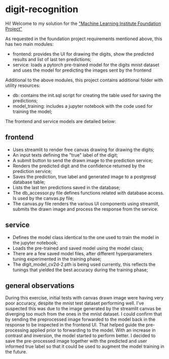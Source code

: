 # digit-recognition
Hi! Welcome to my solution for the ["Machine Learning Institute Foundation Project"](https://programme.mlx.institute/interview/project)  

As requested in the foundation project requirements mentioned above, this has two main modules:
- frontend: provides the UI for drawing the digits, show the predicted results and list of last ten predictions;
- service: loads a pytorch pre-trained model for the digits mnist dataset and uses the model for predicting the images sent by the frontend

Additional to the above modules, this project contains additional folder with utility resources:
- db: contains the init.sql script for creating the table used for saving the predictions;
- model_training: includes a jupyter notebook with the code used for training the model;

The frontend and service models are detailed below:

## frontend
- Uses streamlit to render free canvas drawing for drawing the digits;
- An input texts defining the "true" label of the digit;
- A submit button to send the drawn image to the prediction service;
- Renders the predicted digit and the confidence returned by the prediction service;
- Saves the prediction, true label and generated image to a postgresql database table;
- Lists the last ten predictions saved in the database;
- The db_accessor.py file defines functions related with database access. Is used by the canvas.py file;
- The canvas.py file renders the various UI components using streamlit, submits the drawn image and process the 
response from the service.

## service
- Defines the model class identical to the one used to train the model in the jupyter notebook;
- Loads the pre-trained and saved model using the model class;
- There are a few saved model files, after different hyperparameters tuning experimented in the training phase;
- The digit_model_cv2d-2.pth is being used currently, this reflects the tunings that yielded the best accuracy during the training phase;

## general observations
During this exercise, initial tests with canvas drawn image were having very poor accuracy, 
despite the mnist test dataset performing well. I've suspected this was due to the image generated by the streamlit 
canvas be diverging too much from the ones in the mnist dataset. I could confirm that by sending the preprocessed image
forwarded to the model back in the response to be inspected in the frontend UI. That helped guide the pre-processing 
applied prior to forwarding to the model. With an increase in contrast and inversion, the model started to perform 
better. I decided to save the pre-processed image together with the predicted and user informed true label so that
it could be used to augment the model training in the future.


